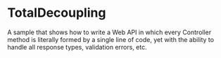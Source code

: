 # TotalDecoupling
A sample that shows how to write a Web API in which every Controller method is literally formed by a single line of code, yet with the ability to handle all response types, validation errors, etc.
